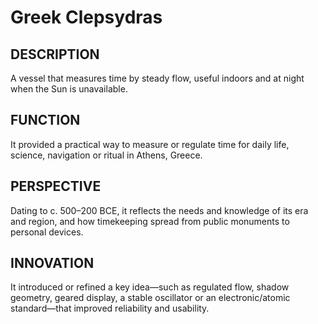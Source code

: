 ---
---
# Greek Clepsydras

## DESCRIPTION
A vessel that measures time by steady flow, useful indoors and at night when the Sun is unavailable.

## FUNCTION
It provided a practical way to measure or regulate time for daily life, science, navigation or ritual in Athens, Greece.

## PERSPECTIVE
Dating to c. 500–200 BCE, it reflects the needs and knowledge of its era and region, and how timekeeping spread from public monuments to personal devices.

## INNOVATION
It introduced or refined a key idea—such as regulated flow, shadow geometry, geared display, a stable oscillator or an electronic/atomic standard—that improved reliability and usability.
